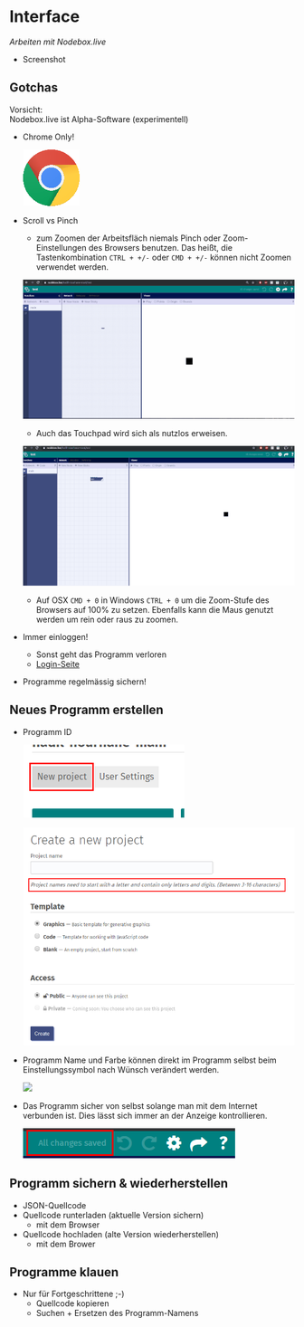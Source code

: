 # Interface

*Arbeiten mit Nodebox.live*

- Screenshot

## Gotchas

Vorsicht:   
Nodebox.live ist Alpha-Software (experimentell)

- Chrome Only!

	![](assets/chrome.png)
- Scroll vs Pinch 
	- zum Zoomen der Arbeitsfläch niemals Pinch oder Zoom-Einstellungen des Browsers benutzen. Das heißt, die Tastenkombination `CTRL + +/-` oder `CMD + +/-` können nicht Zoomen verwendet werden.
	
	![](assets/zoomen_1.gif)
	
	- Auch das Touchpad wird sich als nutzlos erweisen.
	
	![](assets/zoomen_2.gif)
	
	- Auf OSX `CMD + 0` in Windows `CTRL + 0` um die Zoom-Stufe des Browsers auf 100% zu setzen. Ebenfalls kann die Maus genutzt werden um rein oder raus zu zoomen.
	
	
	
	
- Immer einloggen!
	- Sonst geht das Programm verloren
	- [Login-Seite](https://nodebox.live/login)
- Programme regelmässig sichern!

## Neues Programm erstellen 

- Programm ID

	![](assets/newproject_1.png)
	
	![](assets/newproject_2.png)
	
- Programm Name und Farbe können direkt im Programm selbst beim Einstellungssymbol nach Wünsch verändert werden.

	![](assets/änderung.gif)

- Das Programm sicher von selbst solange man mit dem Internet verbunden ist. Dies lässt sich immer an der Anzeige kontrollieren.

	![](assets/project_saved.png)

## Programm sichern & wiederherstellen

- JSON-Quellcode
- Quellcode runterladen (aktuelle Version sichern)
	- mit dem Browser
- Quellcode hochladen (alte Version wiederherstellen)
	- mit dem Brower

## Programme klauen

- Nur für Fortgeschrittene ;-)
	- Quellcode kopieren
	- Suchen + Ersetzen des Programm-Namens

